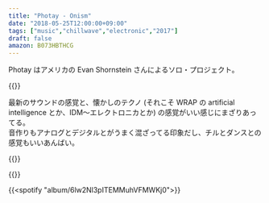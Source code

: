 ```yaml
---
title: "Photay - Onism"
date: "2018-05-25T12:00:00+09:00"
tags: ["music","chillwave","electronic","2017"]
draft: false
amazon: B073HBTHCG
---
```


Photay はアメリカの Evan Shornstein さんによるソロ・プロジェクト。

{{<youtube src="QGmXwPihEns" title="Photay - Outré Lux (feat. Madison McFerrin)">}}

最新のサウンドの感覚と、懐かしのテクノ (それこそ WRAP の artificial intelligence とか、IDM〜エレクトロニカとか) の感覚がいい感じにまざりあってる。  
音作りもアナログとデジタルとがうまく混ざってる印象だし、チルとダンスとの感覚もいいあんばい。

{{<youtube src="5mSX3Iy37U8" title="Photay - Inharmonious Slog">}}

{{<amazon asin="B073HBTHCG" title="Photay - Onism">}}

{{<spotify "album/6lw2Nl3pITEMMuhVFMWKj0">}}
